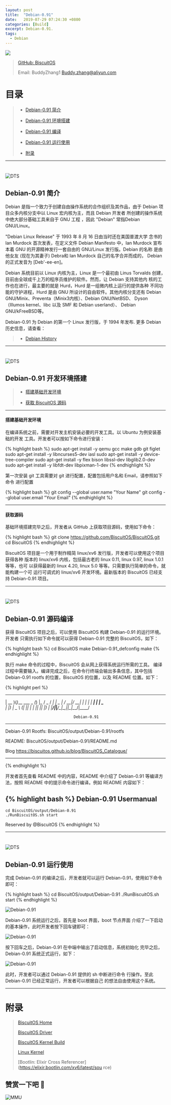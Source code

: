 ```yaml
---
layout: post
title:  "Debian-0.91"
date:   2019-07-29 07:24:30 +0800
categories: [Build]
excerpt: Debian-0.91.
tags:
  - Debian
---
```


![](https://gitee.com/BiscuitOS_team/GIFBase/raw/master/RPI/GIF000203.gif)

> [GitHub: BiscuitOS](https://github.com/BiscuitOS/BiscuitOS)
>
> Email: BuddyZhang1 <Buddy.zhang@aliyun.com>

# 目录

> - [Debian-0.91 简介](#A00)
>
> - [Debian-0.91 环境搭建](#B00)
>
> - [Debian-0.91 编译](#D00)
>
> - [Debian-0.91 运行使用](#D00)
>
> - [附录](#附录)

-----------------------------------
# <span id="A00"></span>

![DTS](https://raw.githubusercontent.com/EmulateSpace/PictureSet/master/BiscuitOS/boot/BOOT000220.jpg)

## Debian-0.91 简介

Debian 是指一个致力于创建自由操作系统的合作组织及其作品，由于
Debian 项目众多内核分支中以 Linux 宏内核为主，而且 Debian 开发者
所创建的操作系统中绝大部分基础工具来自于 GNU 工程 ，因此 "Debian"
常指Debian GNU/Linux。

"Debian Linux Release" 于 1993 年 8 月 16 日由当时还在美国普渡大学
念书的 Ian Murdock 首次发表，在定义文件 Debian Manifesto 中，Ian Murdock
宣布本着 GNU 的开源精神发行一套自由的 GNU/Linux 发行版。Debian 的名称
是由他女友 (现在为其妻子) Debra和 Ian Murdock 自己的名字合并而成的，
Debian的正式发音为 [Deb'-ee-en]。

Debian 系统目前以 Linux 内核为主，Linux 是一个最初由 Linus Torvalds
创建，目前由全球成千上万的程序员维护的软件。然而，让 Debian 支持其他内
核的工作也在进行，最主要的就是 Hurd，Hurd 是一组微内核上运行的提供各种
不同功能的守护进程，Hurd 是由 GNU 所设计的自由软件。其他内核分支还有
Debian GNU/Minix、Preventa（Minix3内核）、Debian GNU/NetBSD、
Dyson（Illumos kernel、libc 以及 SMF 和 Debian userland）、
Debian GNU/kFreeBSD等。

Debian-0.91 为 Debian 的第一个 Linux 发行版，于 1994 年发布.
更多 Debian 历史信息，请查看：

> - [Debian History](https://wiki.debian.org/DebianHistory)

-----------------------------------
# <span id="B00"></span>

![DTS](https://gitee.com/BiscuitOS_team/GIFBase/raw/master/RPI/IND00000H.jpg)

## Debian-0.91 开发环境搭建

> - [搭建基础开发环境](#B01)
>
> - [获取 BiscuitOS 源码](#B02)

--------------------------------------

#### <span id="B01">搭建基础开发环境</span>

在编译系统之前，需要对开发主机安装必要的开发工具。以 Ubuntu 为例安装基础的开发
工具。开发者可以按如下命令进行安装：

{% highlight bash %}
sudo apt-get install -y qemu gcc make gdb git figlet
sudo apt-get install -y libncurses5-dev iasl
sudo apt-get install -y device-tree-compiler
sudo apt-get install -y flex bison libssl-dev libglib2.0-dev
sudo apt-get install -y libfdt-dev libpixman-1-dev
{% endhighlight %}

第一次安装 git 工具需要对 git 进行配置，配置包括用户名和 Email，请参照如下命令
进行配置

{% highlight bash %}
git config --global user.name "Your Name"
git config --global user.email "Your Email"
{% endhighlight %}

----------------------------

#### <span id="B02">获取源码</span>

基础环境搭建完毕之后，开发者从 GitHub 上获取项目源码，使用如下命令：

{% highlight bash %}
git clone https://github.com/BiscuitOS/BiscuitOS.git
cd BiscuitOS
{% endhighlight %}

BiscuitOS 项目是一个用于制作精简 linux/xv6 发行版，开发者可以使用这个项目获得各种
版本的 linux/xv6 内核，包括最古老的 linux 0.11, linux 0.97, linux 1.0.1 等等，也可
以获得最新的 linux 4.20, linux 5.0 等等。只需要执行简单的命令，就能构建一个可
运行可调式的 linux/xv6 开发环境。最新版本的 BiscuitOS 已经支持 Debian-0.91
项目。

-----------------------------------
# <span id="C00"></span>

![DTS](https://gitee.com/BiscuitOS_team/GIFBase/raw/master/RPI/IND00000Q.jpg)

## Debian-0.91 源码编译

获得 BiscuitOS 项目之后，可以使用 BiscuitOS 构建 Debian-0.91 的运行环境。开发者
只需执行如下命令就可以获得 Debian-0.91 完整的 BiscuitOS，如下：

{% highlight bash %}
cd BiscuitOS
make Debian-0.91_defconfig
make
{% endhighlight %}

执行 make 命令的过程中，BiscuitOS 会从网上获得系统运行所需的工具。
编译过程中需要输入。编译完成之后，在命令行终端会输出多条信息，其中包括
Debian-0.91 rootfs 的位置，BiscuitOS 的位置，以及 README 位置。如下：

{% highlight perl %}
 ____  _                _ _    ___  ____
| __ )(_)___  ___ _   _(_) |_ / _ \/ ___|
|  _ \| / __|/ __| | | | | __| | | \___ \
| |_) | \__ \ (__| |_| | | |_| |_| |___) |
|____/|_|___/\___|\__,_|_|\__|\___/|____/

                                  Debian-0.91

*******************************************************************
Debian-0.91 Rootfs:
 BiscuitOS/output/Debian-0.91/rootfs

README:
 BiscuitOS/output/Debian-0.91/README.md

Blog
 https://biscuitos.github.io/blog/BiscuitOS_Catalogue/
*******************************************************************
{% endhighlight %}

开发者首先查看 README 中的内容，README 中介绍了 Debian-0.91 等编译方法，按照 README
中的提示命令进行编译。例如 README 内容如下：

{% highlight bash %}
Debian-0.91 Usermanual
----------------------------

```
cd BiscuitOS/output/Debian-0.91
./RunBiscuitOS.sh start
```


Reserved by @BiscuitOS
{% endhighlight %}

-----------------------------------
# <span id="D00"></span>

![DTS](https://gitee.com/BiscuitOS_team/GIFBase/raw/master/RPI/IND00000K.jpg)

## Debian-0.91 运行使用

完成 Debian-0.91 的编译之后，开发者就可以运行 Debian-0.91，使用如下命令即可：

{% highlight bash %}
cd BiscuitOS/output/Debian-0.91
./RunBiscuitOS.sh start
{% endhighlight %}

![Debian-0.91](https://raw.githubusercontent.com/EmulateSpace/PictureSet/master/BiscuitOS/boot/BOOT000217.png)

Debian-0.91 系统运行之后，首先是 boot 界面，boot 节点界面
介绍了一下启动的基本操作，此时开发者按下回车键即可：

![Debian-0.91](https://raw.githubusercontent.com/EmulateSpace/PictureSet/master/BiscuitOS/boot/BOOT000218.png)

按下回车之后，Debian-0.91 在中端中输出了启动信息，系统初始化
完毕之后，Debian-0.91 系统正式运行，如下：

![Debian-0.91](https://raw.githubusercontent.com/EmulateSpace/PictureSet/master/BiscuitOS/boot/BOOT000219.png)

此时，开发者可以通过 Debian-0.91 提供的 sh 中断进行命令
行操作。至此 Debian-0.91 已经正常运行，开发者可以根据自己
的想法自由使用这个系统。

-----------------------------------------------

# <span id="附录">附录</span>

> [BiscuitOS Home](https://biscuitos.github.io/)
>
> [BiscuitOS Driver](https://biscuitos.github.io/blog/BiscuitOS_Catalogue/)
>
> [BiscuitOS Kernel Build](https://biscuitos.github.io/blog/Kernel_Build/)
>
> [Linux Kernel](https://www.kernel.org/)
>
> [Bootlin: Elixir Cross Referencer](https://elixir.bootlin.com/xv6/latest/sou
rce)

## 赞赏一下吧 🙂

![MMU](https://gitee.com/BiscuitOS_team/GIFBase/raw/master/RPI/HAB000036.jpg)
